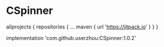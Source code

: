 # CSpinner
allprojects {
		repositories {
			...
			maven { url 'https://jitpack.io' }
		}
	}
  
  
 implementation 'com.github.userzhou:CSpinner:1.0.2'
